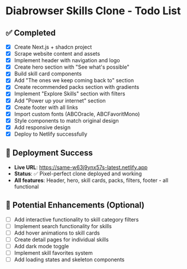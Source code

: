 # Diabrowser Skills Clone - Todo List

## ✅ Completed
- [x] Create Next.js + shadcn project
- [x] Scrape website content and assets
- [x] Implement header with navigation and logo
- [x] Create hero section with "See what's possible"
- [x] Build skill card components
- [x] Add "The ones we keep coming back to" section
- [x] Create recommended packs section with gradients
- [x] Implement "Explore Skills" section with filters
- [x] Add "Power up your internet" section
- [x] Create footer with all links
- [x] Import custom fonts (ABCOracle, ABCFavoritMono)
- [x] Style components to match original design
- [x] Add responsive design
- [x] Deploy to Netlify successfully

## 🎉 Deployment Success
- **Live URL**: https://same-w63j9ynx57s-latest.netlify.app
- **Status**: ✅ Pixel-perfect clone deployed and working
- **All features**: Header, hero, skill cards, packs, filters, footer - all functional

## 🚀 Potential Enhancements (Optional)
- [ ] Add interactive functionality to skill category filters
- [ ] Implement search functionality for skills
- [ ] Add hover animations to skill cards
- [ ] Create detail pages for individual skills
- [ ] Add dark mode toggle
- [ ] Implement skill favorites system
- [ ] Add loading states and skeleton components

